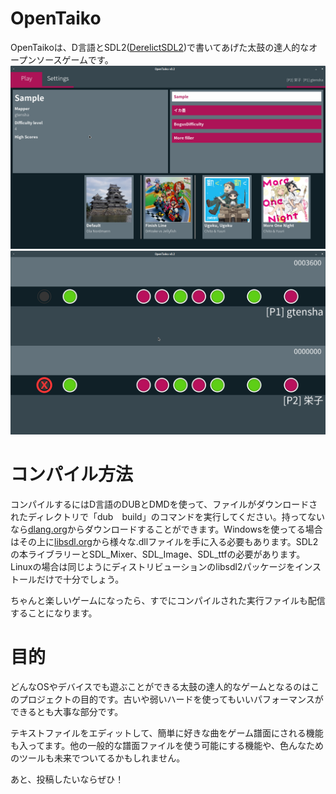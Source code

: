 # OpenTaiko
OpenTaikoは、D言語とSDL2([DerelictSDL2][3])で書いてあげた太鼓の達人的なオープンソースゲームです。  
![曲選択画面](screenshot0.png)
![遊び中](screenshot1.png)


# コンパイル方法
コンパイルするにはD言語のDUBとDMDを使って、ファイルがダウンロードされたディレクトリで「dub　build」のコマンドを実行してください。持ってないなら[dlang.org][1]からダウンロードすることができます。Windowsを使ってる場合はその上に[libsdl.org][2]から様々な.dllファイルを手に入る必要もあります。SDL2の本ライブラリーとSDL_Mixer、SDL_Image、SDL_ttfの必要があります。Linuxの場合は同じようにディストリビューションのlibsdl2パッケージをインストールだけで十分でしょう。

ちゃんと楽しいゲームになったら、すでにコンパイルされた実行ファイルも配信することになります。

# 目的
どんなOSやデバイスでも遊ぶことができる太鼓の達人的なゲームとなるのはこのプロジェクトの目的です。古いや弱いハードを使ってもいいパフォーマンスができるとも大事な部分です。

テキストファイルをエディットして、簡単に好きな曲をゲーム譜面にされる機能も入ってます。他の一般的な譜面ファイルを使う可能にする機能や、色んなためのツールも未来でついてるかもしれません。

あと、投稿したいならぜひ！

[1]: http://dlang.org/
[2]: http://libsdl.org/
[3]: https://github.com/DerelictOrg/DerelictSDL2
